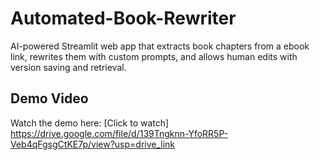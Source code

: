 # Automated-Book-Rewriter
AI-powered Streamlit web app that extracts book chapters from a ebook link, rewrites them with custom prompts, and allows human edits with version saving and retrieval.

## Demo Video
Watch the demo here: [Click to watch] https://drive.google.com/file/d/139Tngknn-YfoRR5P-Veb4qFgsgCtKE7p/view?usp=drive_link

